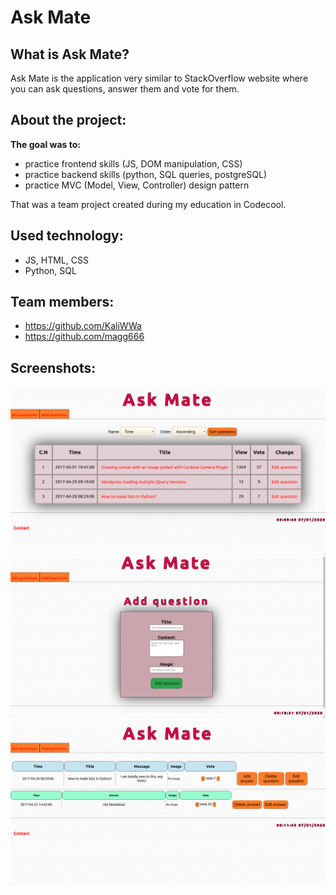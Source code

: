 # Ask Mate

## What is Ask Mate?
Ask Mate is the application very similar to StackOverflow website where you can ask questions, answer them and vote for them.

## About the project:
**The goal was to:**
* practice frontend skills (JS, DOM manipulation, CSS)
* practice backend skills (python, SQL queries, postgreSQL) 
* practice MVC (Model, View, Controller) design pattern


That was a team project created during my education in Codecool.

## Used technology:
* JS, HTML, CSS
* Python, SQL

## Team members:
* https://github.com/KaliWWa
* https://github.com/magg666

## Screenshots:

![alt text](https://github.com/KacperMitkowski/Ask-Mate/blob/master/screenshots/ask_mate_1.png)
![alt text](https://github.com/KacperMitkowski/Ask-Mate/blob/master/screenshots/ask_mate_2.png)
![alt text](https://github.com/KacperMitkowski/Ask-Mate/blob/master/screenshots/ask_mate_3.png)
